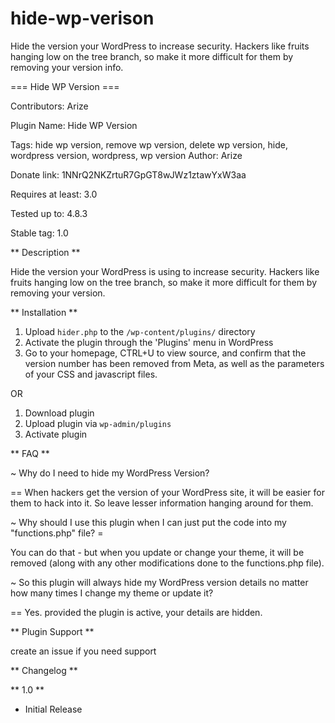 # hide-wp-verison
Hide the version your WordPress to increase security. Hackers like fruits hanging low on the tree branch, so make it more difficult for them by removing   your version info.

=== Hide WP Version ===

Contributors: Arize	

Plugin Name: Hide WP Version

Tags: hide wp version, remove wp version, delete wp version, hide, wordpress version, wordpress, wp version
Author: Arize

Donate link: 1NNrQ2NKZrtuR7GpGT8wJWz1ztawYxW3aa

Requires at least: 3.0

Tested up to: 4.8.3

Stable tag: 1.0


** Description **

Hide the version your WordPress is using to increase security. Hackers like fruits hanging low on the tree branch, so make it more difficult for them by removing your version.

** Installation **

1. Upload `hider.php` to the `/wp-content/plugins/` directory
2. Activate the plugin through the 'Plugins' menu in WordPress
3. Go to your homepage, CTRL+U to view source, and confirm that the version number has been removed from Meta, as well as the parameters of your CSS and javascript files.

OR 

1. Download plugin
2. Upload plugin via `wp-admin/plugins`
3. Activate plugin

** FAQ **

~ Why do I need to hide my WordPress Version?

== When hackers get the version of your WordPress site, it will be easier for them to hack into it. So leave lesser information hanging around for them.

~ Why should I use this plugin when I can just put the code into my "functions.php" file? =

You can do that - but when you update or change your theme, it will be removed (along with any other modifications done to the functions.php file).

~ So this plugin will always hide my WordPress version details no matter how many times I change my theme or update it?

== Yes. provided the plugin is active, your details are hidden.


** Plugin Support **

create an issue if you need support

** Changelog **

** 1.0 **
* Initial Release
